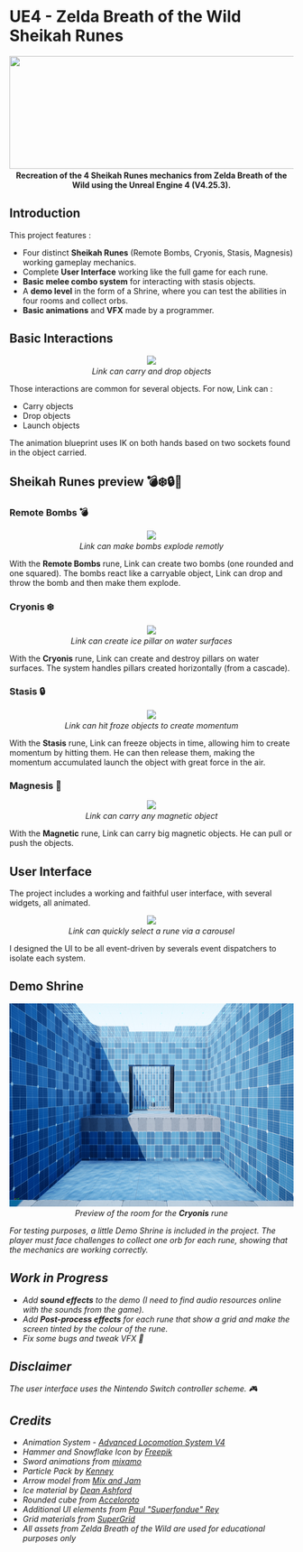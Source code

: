 # UE4 - Zelda Breath of the Wild Sheikah Runes
<p align="center">
  <img src="./DemoRessources/SheikahOrbs2.gif" width="550" height="200">
  <br><b>Recreation of the 4 Sheikah Runes mechanics from Zelda Breath of the Wild using the Unreal Engine 4 (V4.25.3).</b>
</p>


## Introduction

This project features :
* Four distinct <b>Sheikah Runes</b> (Remote Bombs, Cryonis, Stasis, Magnesis) working gameplay mechanics.
* Complete <b>User Interface</b> working like the full game for each rune.
* <b>Basic melee combo system</b> for interacting with stasis objects.
* A <b>demo level</b> in the form of a Shrine, where you can test the abilities in four rooms and collect orbs.
* <b>Basic animations</b> and <b>VFX</b> made by a programmer.

## Basic Interactions
<p align="center">
  <img src="./DemoRessources/CarryDropBomb.gif">
  <br><i>Link can carry and drop objects</i>
</p>

Those interactions are common for several objects. 
For now, Link can :
* Carry objects
* Drop objects
* Launch objects

The animation blueprint uses IK on both hands based on two sockets found in the object carried.

  
## Sheikah Runes preview 💣❄️🔒🧲


### Remote Bombs 💣
<p align="center">
  <img src="./DemoRessources/ExplodeBomb.gif">
  <br><i>Link can make bombs explode remotly</i>
</p>

With the <b>Remote Bombs</b> rune, Link can create two bombs (one rounded and one squared). The bombs react like a carryable object, Link can drop and throw the bomb and then make them explode.

### Cryonis ❄️
<p align="center">
  <img src="./DemoRessources/CryonisCreate.gif">
  <br><i>Link can create ice pillar on water surfaces</i>
</p>

With the <b>Cryonis</b> rune, Link can create and destroy pillars on water surfaces. The system handles pillars created horizontally (from a cascade).

### Stasis 🔒
<p align="center">
  <img src="./DemoRessources/StasisHit.gif">
  <br><i>Link can hit froze objects to create momentum</i>
</p>
 
With the <b>Stasis</b> rune, Link can freeze objects in time, allowing him to create momentum by hitting them. He can then release them, making the momentum accumulated launch the object with great force in the air.
  

### Magnesis 🧲
<p align="center">
  <img src="./DemoRessources/MagnesisCarry.gif">
  <br><i>Link can carry any magnetic object</i>
</p>
  
 With the <b>Magnetic</b> rune, Link can carry big magnetic objects. He can pull or push the objects.
 
## User Interface
The project includes a working and faithful user interface, with several widgets, all animated.

<p align="center">
  <img src="./DemoRessources/CarouselUI.gif">
  <br><i>Link can quickly select a rune via a carousel</i>
</p>

I designed the UI to be all event-driven by severals event dispatchers to isolate each system. 

## Demo Shrine

<p align="center">
  <img src="./DemoRessources/ShrineCryonis.png" width="640" height="360">
  <br><i>Preview of the room for the <b>Cryonis</b> rune<i>
</p>

For testing purposes, a little Demo Shrine is included in the project. The player must face challenges to collect one orb for each rune, showing that the mechanics are working correctly.

## Work in Progress
* Add <b>sound effects</b> to the demo (I need to find audio resources online with the sounds from the game).
* Add <b>Post-process effects</b> for each rune that show a grid and make the screen tinted by the colour of the rune.
* Fix some bugs and tweak VFX 🐛

## Disclaimer
The user interface uses the Nintendo Switch controller scheme. 🎮 

## Credits
* Animation System - [Advanced Locomotion System V4](https://www.unrealengine.com/marketplace/en-US/product/advanced-locomotion-system-v1)
* Hammer and Snowflake Icon by [Freepik](https://www.flaticon.com/authors/freepik)
* Sword animations from [mixamo](https://www.mixamo.com)
* Particle Pack by [Kenney](https://www.kenney.nl/assets/particle-pack)
* Arrow model from [Mix and Jam](https://www.youtube.com/channel/UCLyVUwlB_Hahir_VsKkGPIA)
* Ice material by [Dean Ashford](https://www.youtube.com/watch?v=sE64iTjnoUM)
* Rounded cube from [Acceloroto](http://acceleroto.com/2013/08/game-prototyping-rounded-cube-3d-model/)
* Additional UI elements from [Paul "Superfondue" Rey](https://www.instagram.com/superfondue/)
* Grid materials from [SuperGrid](https://www.unrealengine.com/marketplace/en-US/product/supergrid-starter-pack)
* All assets from Zelda Breath of the Wild are used for educational purposes only
